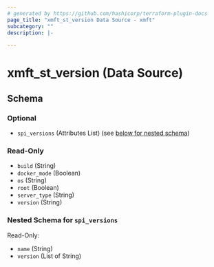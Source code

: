```yaml
---
# generated by https://github.com/hashicorp/terraform-plugin-docs
page_title: "xmft_st_version Data Source - xmft"
subcategory: ""
description: |-
  
---
```


# xmft_st_version (Data Source)





<!-- schema generated by tfplugindocs -->
## Schema

### Optional

- `spi_versions` (Attributes List) (see [below for nested schema](#nestedatt--spi_versions))

### Read-Only

- `build` (String)
- `docker_mode` (Boolean)
- `os` (String)
- `root` (Boolean)
- `server_type` (String)
- `version` (String)

<a id="nestedatt--spi_versions"></a>
### Nested Schema for `spi_versions`

Read-Only:

- `name` (String)
- `version` (List of String)
